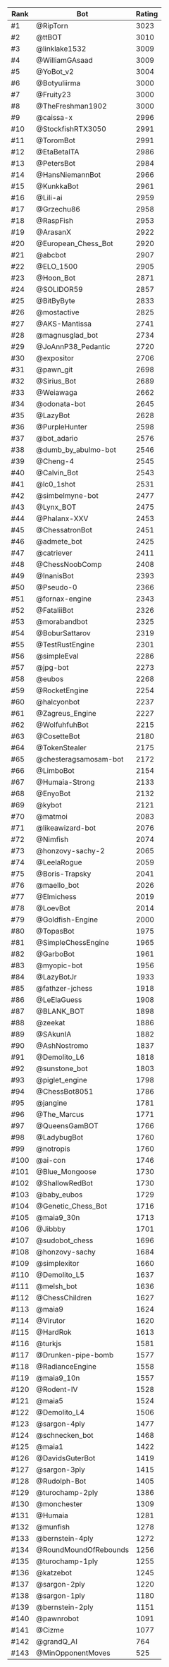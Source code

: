 Rank|Bot|Rating
---|---|---
#1|@RipTorn|3023
#2|@ttBOT|3010
#3|@linklake1532|3009
#4|@WilliamGAsaad|3009
#5|@YoBot_v2|3004
#6|@Botyuliirma|3000
#7|@Fruity23|3000
#8|@TheFreshman1902|3000
#9|@caissa-x|2996
#10|@StockfishRTX3050|2991
#11|@ToromBot|2991
#12|@EtaBetaITA|2986
#13|@PetersBot|2984
#14|@HansNiemannBot|2966
#15|@KunkkaBot|2961
#16|@Lili-ai|2959
#17|@Grzechu86|2958
#18|@RaspFish|2953
#19|@ArasanX|2922
#20|@European_Chess_Bot|2920
#21|@abcbot|2907
#22|@ELO_1500|2905
#23|@Hoon_Bot|2871
#24|@SOLIDOR59|2857
#25|@BitByByte|2833
#26|@mostactive|2825
#27|@AKS-Mantissa|2741
#28|@magnusglad_bot|2734
#29|@JoAnnP38_Pedantic|2720
#30|@expositor|2706
#31|@pawn_git|2698
#32|@Sirius_Bot|2689
#33|@Weiawaga|2662
#34|@odonata-bot|2645
#35|@LazyBot|2628
#36|@PurpleHunter|2598
#37|@bot_adario|2576
#38|@dumb_by_abulmo-bot|2546
#39|@Cheng-4|2545
#40|@Calvin_Bot|2543
#41|@lc0_1shot|2531
#42|@simbelmyne-bot|2477
#43|@Lynx_BOT|2475
#44|@Phalanx-XXV|2453
#45|@ChessatronBot|2451
#46|@admete_bot|2425
#47|@catriever|2411
#48|@ChessNoobComp|2408
#49|@InanisBot|2393
#50|@Pseudo-0|2366
#51|@fornax-engine|2343
#52|@FataliiBot|2326
#53|@morabandbot|2325
#54|@BoburSattarov|2319
#55|@TestRustEngine|2301
#56|@simpleEval|2286
#57|@jpg-bot|2273
#58|@eubos|2268
#59|@RocketEngine|2254
#60|@halcyonbot|2237
#61|@Zagreus_Engine|2227
#62|@WolfuhfuhBot|2215
#63|@CosetteBot|2180
#64|@TokenStealer|2175
#65|@chesteragsamosam-bot|2172
#66|@LimboBot|2154
#67|@Humaia-Strong|2133
#68|@EnyoBot|2132
#69|@kybot|2121
#70|@matmoi|2083
#71|@likeawizard-bot|2076
#72|@Nimfish|2074
#73|@honzovy-sachy-2|2065
#74|@LeelaRogue|2059
#75|@Boris-Trapsky|2041
#76|@maello_bot|2026
#77|@Elmichess|2019
#78|@LoevBot|2014
#79|@Goldfish-Engine|2000
#80|@TopasBot|1975
#81|@SimpleChessEngine|1965
#82|@GarboBot|1961
#83|@myopic-bot|1956
#84|@LazyBotJr|1933
#85|@fathzer-jchess|1918
#86|@LeElaGuess|1908
#87|@BLANK_BOT|1898
#88|@zeekat|1886
#89|@SAkunIA|1882
#90|@AshNostromo|1837
#91|@Demolito_L6|1818
#92|@sunstone_bot|1803
#93|@piglet_engine|1798
#94|@ChessBot8051|1786
#95|@jangine|1781
#96|@The_Marcus|1771
#97|@QueensGamBOT|1766
#98|@LadybugBot|1760
#99|@notropis|1760
#100|@ai-con|1746
#101|@Blue_Mongoose|1730
#102|@ShallowRedBot|1730
#103|@baby_eubos|1729
#104|@Genetic_Chess_Bot|1716
#105|@maia9_30n|1713
#106|@Jibbby|1701
#107|@sudobot_chess|1696
#108|@honzovy-sachy|1684
#109|@simplexitor|1660
#110|@Demolito_L5|1637
#111|@melsh_bot|1636
#112|@ChessChildren|1627
#113|@maia9|1624
#114|@Virutor|1620
#115|@HardRok|1613
#116|@turkjs|1581
#117|@Drunken-pipe-bomb|1577
#118|@RadianceEngine|1558
#119|@maia9_10n|1557
#120|@Rodent-IV|1528
#121|@maia5|1524
#122|@Demolito_L4|1506
#123|@sargon-4ply|1477
#124|@schnecken_bot|1468
#125|@maia1|1422
#126|@DavidsGuterBot|1419
#127|@sargon-3ply|1415
#128|@Rudolph-Bot|1405
#129|@turochamp-2ply|1386
#130|@monchester|1309
#131|@Humaia|1281
#132|@munfish|1278
#133|@bernstein-4ply|1272
#134|@RoundMoundOfRebounds|1256
#135|@turochamp-1ply|1255
#136|@katzebot|1245
#137|@sargon-2ply|1220
#138|@sargon-1ply|1180
#139|@bernstein-2ply|1151
#140|@pawnrobot|1091
#141|@Cizme|1077
#142|@grandQ_AI|764
#143|@MinOpponentMoves|525
